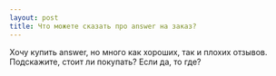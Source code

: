 ```yaml
---
layout: post 
title: Что можете сказать про answer на заказ? 
--- 
```

Хочу купить answer, но много как хороших, так и плохих отзывов. Подскажите, стоит ли покупать? Если да, то где?